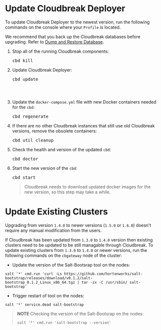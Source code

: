 # Update Cloudbreak Deployer

To update Cloudbreak Deployer to the newest version, run the following commands on the console where your `Profile` is located.

We recommend that you back up the Cloudbreak databases before upgrading. Refer to [Dump and Restore Database](cloudbreak_database.md/#dump-and-restore-database).

1. Stop all of the running Cloudbreak components:
    <pre>cbd kill</pre>
    
2. Update Cloudbreak Deployer:

    <pre>cbd update<pre>

3. Update the `docker-compose.yml` file with new Docker containers needed for the `cbd`:

    <pre>cbd regenerate</pre>

4. If there are no other Cloudbreak instances that still use old Cloudbreak versions, remove the obsolete containers:

    <pre>cbd util cleanup</pre>

5. Check the health and version of the updated `cbd`: 

    <pre>cbd doctor</pre>

6. Start the new version of the `cbd`:

    <pre>cbd start</pre>

    > Cloudbreak needs to download updated docker images for the new version, so this step may take a while.
    

# Update Existing Clusters

Upgrading from version `1.4.0` to newer versions (`1.5.0` or `1.6.0`) doesn't require any manual modification from the users.

If Cloudbreak has been updated from `1.3.0` to `1.4.0` version then existing clusters need to be updated to be still managable through Cloudbreak.
To update existing clusters from `1.3.0` to `1.4.0` or newer versions, run the following commands on the `cbgateway` node of the cluster:

- Update the version of the Salt-Bootsrap tool on the nodes:
```
salt '*' cmd.run 'curl -Ls https://github.com/hortonworks/salt-bootstrap/releases/download/v0.1.2/salt-bootstrap_0.1.2_Linux_x86_64.tgz | tar -zx -C /usr/sbin/ salt-bootstrap'
```
- Trigger restart of tool on the nodes:
```
salt '*' service.dead salt-bootstrap
```
> **NOTE** Checking the version of the Salt-Bootsrap on the nodes:
>
>```
>salt '*' cmd.run 'salt-bootstrap --version'
>```
